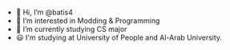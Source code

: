 - 👋 Hi, I’m @batis4
- 👀 I’m interested in Modding & Programming
- 🌱 I’m currently studying CS major
- 😃 I'm studying at University of People and Al-Arab University.


<!---
batis4/batis4 is a ✨ special ✨ repository because its `README.md` (this file) appears on your GitHub profile.
You can click the Preview link to take a look at your changes.
--->
